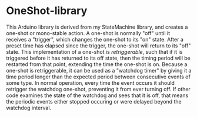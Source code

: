 # OneShot-library
This Arduino library is derived from my StateMachine library, and creates a one-shot or mono-stable action.
A one-shot is normally "off" until it receives a "trigger", which changes the one-shot to its "on" state.  After a preset time has elapsed since the trigger, the one-shot will return to its "off" state.  This implementation of a one-shot is *retriggerable*, such that if it is triggered before it has returned to its off state, then the timing period will be restarted from that point, extending the time the one-shot is on.
Because a one-shot is retriggerable, it can be used as a "watchdog timer" by giving it a time period longer than the expected period between consecutive events of some type.  In normal operation, every time the event occurs it should retrigger the watchdog one-shot, preventing it from ever turning off.  If other code examines the state of the watchdog and sees that it is off, that means the periodic events either stopped occuring or were delayed beyond the watchdog interval.
